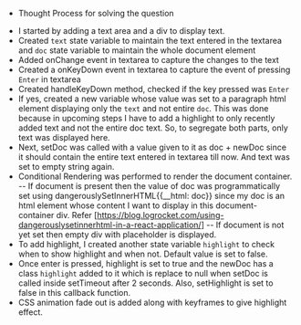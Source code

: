 <!-- @format -->

- Thought Process for solving the question

* I started by adding a text area and a div to display text.
* Created `text` state variable to maintain the text entered in the textarea and `doc` state variable to maintain the whole document element
* Added onChange event in textarea to capture the changes to the text
* Created a onKeyDown event in textarea to capture the event of pressing `Enter` in textarea
* Created handleKeyDown method, checked if the key pressed was `Enter`
* If yes, created a new variable whose value was set to a paragraph html element displaying only the `text` and not entire `doc`. This was done because in upcoming steps I have to add a highlight to only recently added text and not the entire doc text. So, to segregate both parts, only text was displayed here.
* Next, setDoc was called with a value given to it as doc + newDoc since it should contain the entire text entered in textarea till now. And text was set to empty string again.
* Conditional Rendering was performed to render the document container.
  -- If document is present then the value of doc was programmatically set using dangerouslySetInnerHTML{{__html: doc}} since my doc is an html element whose content I want to display in this document-container div. Refer [https://blog.logrocket.com/using-dangerouslysetinnerhtml-in-a-react-application/]
  -- If document is not yet set then empty div with placeholder is displayed.
* To add highlight, I created another state variable `highlight` to check when to show highlight and when not. Default value is set to false.
* Once enter is pressed, highlight is set to true and the newDoc has a class `highlight` added to it which is replace to null when setDoc is called inside setTimeout after 2 seconds. Also, setHighlight is set to false in this callback function.
* CSS animation fade out is added along with keyframes to give highlight effect.

